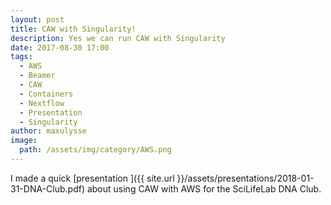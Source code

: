 ```yaml
---
layout: post
title: CAW with Singularity!
description: Yes we can run CAW with Singularity
date: 2017-08-30 17:00
tags:
  - AWS
  - Beamer
  - CAW
  - Containers
  - Nextflow
  - Presentation
  - Singularity
author: maxulysse
image:
  path: /assets/img/category/AWS.png
---
```


I made a quick [presentation <i class="fa fa-file-pdf" aria-hidden="true"></i>]({{ site.url }}/assets/presentations/2018-01-31-DNA-Club.pdf) about using CAW with AWS for the SciLifeLab DNA Club.
